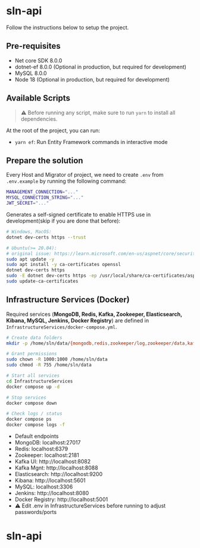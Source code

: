 # sln-api

Follow the instructions below to setup the project.

## Pre-requisites

- Net core SDK 8.0.0
- dotnet-ef 8.0.0 (Optional in production, but required for development)
- MySQL 8.0.0
- Node 18 (Optional in production, but required for development)

## Available Scripts

> :warning: Before running any script, make sure to run `yarn` to install all dependencies.

At the root of the project, you can run:

- `yarn ef`: Run Entity Framework commands in interactive mode

## Prepare the solution

Every Host and Migrator of project, we need to create `.env` from `.env.example` by running the following command:

```bash
MANAGEMENT_CONNECTION="..."
MYSQL_CONNECTION_STRING="..."
JWT_SECRET="..."
```

Generates a self-signed certificate to enable HTTPS use in development(skip if you are done that before):

```bash
# Windows, MacOS:
dotnet dev-certs https --trust

# Ubuntu(>= 20.04):
# original issue: https://learn.microsoft.com/en-us/aspnet/core/security/enforcing-ssl?view=aspnetcore-8.0&tabs=visual-studio%2Clinux-ubuntu
sudo apt update -y
sudo apt install -y ca-certificates openssl
dotnet dev-certs https
sudo -E dotnet dev-certs https -ep /usr/local/share/ca-certificates/aspnet/https.crt --format PEM
sudo update-ca-certificates
```

## Infrastructure Services (Docker)

Required services (**MongoDB, Redis, Kafka, Zookeeper, Elasticsearch, Kibana, MySQL, Jenkins, Docker Registry**) are defined in `InfrastructureServices/docker-compose.yml`.

```bash
# Create data folders
mkdir -p /home/sln/data/{mongodb,redis,zookeeper/log,zookeeper/data,kafka,kafka-ui,esdata,kbdata,mysql,registry,jenkins_home,jenkins-docker-certs}

# Grant permissions
sudo chown -R 1000:1000 /home/sln/data
sudo chmod -R 755 /home/sln/data

# Start all services
cd InfrastructureServices
docker compose up -d

# Stop services
docker compose down

# Check logs / status
docker compose ps
docker compose logs -f
```

- Default endpoints
- MongoDB: localhost:27017
- Redis: localhost:6379
- Zookeeper: localhost:2181
- Kafka UI: http://localhost:8082
- Kafka Mgnt: http://localhost:8088
- Elasticsearch: http://localhost:9200
- Kibana: http://localhost:5601
- MySQL: localhost:3306
- Jenkins: http://localhost:8080
- Docker Registry: http://localhost:5001
- ⚠️ Edit .env in InfrastructureServices before running to adjust passwords/ports

# sln-api

